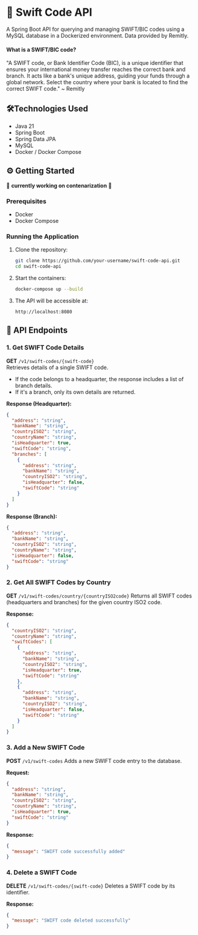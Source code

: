 # 🏦 Swift Code API

A Spring Boot API for querying and managing SWIFT/BIC codes using a MySQL database in a Dockerized environment. Data provided by Remitly.

#### What is a SWIFT/BIC code?
"A SWIFT code, or Bank Identifier Code (BIC), is a unique identifier that ensures your international money transfer reaches the correct bank and branch. It acts like a bank's unique address, guiding your funds through a global network. Select the country where your bank is located to find the correct SWIFT code."   ~ Remitly

## 🛠️Technologies Used

* Java 21
* Spring Boot
* Spring Data JPA
* MySQL
* Docker / Docker Compose

## ⚙️ Getting Started
🚧 **currently working on contenarization** 🚧

### Prerequisites

* Docker
* Docker Compose

### Running the Application

1. Clone the repository:

   ```bash
   git clone https://github.com/your-username/swift-code-api.git
   cd swift-code-api
   ```

2. Start the containers:

   ```bash
   docker-compose up --build
   ```

3. The API will be accessible at:

   ```
   http://localhost:8080
   ```

## 🚩 API Endpoints

### 1. Get SWIFT Code Details
**GET** `/v1/swift-codes/{swift-code}`  
Retrieves details of a single SWIFT code.

- If the code belongs to a headquarter, the response includes a list of branch details.
- If it's a branch, only its own details are returned.

**Response (Headquarter):**
```json
{
  "address": "string",
  "bankName": "string",
  "countryISO2": "string",
  "countryName": "string",
  "isHeadquarter": true,
  "swiftCode": "string",
  "branches": [
    {
      "address": "string",
      "bankName": "string",
      "countryISO2": "string",
      "isHeadquarter": false,
      "swiftCode": "string"
    }
  ]
}
```
**Response (Branch):**
```json
{
  "address": "string",
  "bankName": "string",
  "countryISO2": "string",
  "countryName": "string",
  "isHeadquarter": false,
  "swiftCode": "string"
}
```
### 2. Get All SWIFT Codes by Country
**GET** `/v1/swift-codes/country/{countryISO2code}`
Returns all SWIFT codes (headquarters and branches) for the given country ISO2 code.

**Response:**
```json
{
  "countryISO2": "string",
  "countryName": "string",
  "swiftCodes": [
    {
      "address": "string",
      "bankName": "string",
      "countryISO2": "string",
      "isHeadquarter": true,
      "swiftCode": "string"
    },
    {
      "address": "string",
      "bankName": "string",
      "countryISO2": "string",
      "isHeadquarter": false,
      "swiftCode": "string"
    }
  ]
}
```
### 3. Add a New SWIFT Code
**POST** `/v1/swift-codes`
Adds a new SWIFT code entry to the database.

**Request:**
```json
{
  "address": "string",
  "bankName": "string",
  "countryISO2": "string",
  "countryName": "string",
  "isHeadquarter": true,
  "swiftCode": "string"
}
```

**Response:**
```json
{
  "message": "SWIFT code successfully added"
}
```

### 4. Delete a SWIFT Code
**DELETE** `/v1/swift-codes/{swift-code}`
Deletes a SWIFT code by its identifier.

**Response:**
```json
{
  "message": "SWIFT code deleted successfully"
}
```








